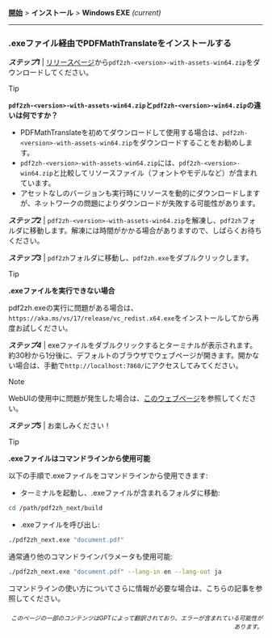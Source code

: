 [**開始**](./getting-started.md) > **インストール** > **Windows EXE** _(current)_

---

### .exeファイル経由でPDFMathTranslateをインストールする

***ステップ1*** | [リリースページ](https://github.com/PDFMathTranslate/PDFMathTranslate-next/releases)から`pdf2zh-<version>-with-assets-win64.zip`をダウンロードしてください。

> [!TIP]
> **`pdf2zh-<version>-with-assets-win64.zip`と`pdf2zh-<version>-win64.zip`の違いは何ですか？**
>
> - PDFMathTranslateを初めてダウンロードして使用する場合は、`pdf2zh-<version>-with-assets-win64.zip`をダウンロードすることをお勧めします。
> - `pdf2zh-<version>-with-assets-win64.zip`には、`pdf2zh-<version>-win64.zip`と比較してリソースファイル（フォントやモデルなど）が含まれています。
> - アセットなしのバージョンも実行時にリソースを動的にダウンロードしますが、ネットワークの問題によりダウンロードが失敗する可能性があります。

***ステップ2*** | `pdf2zh-<version>-with-assets-win64.zip`を解凍し、`pdf2zh`フォルダに移動します。解凍には時間がかかる場合がありますので、しばらくお待ちください。

***ステップ3*** | `pdf2zh`フォルダに移動し、`pdf2zh.exe`をダブルクリックします。

> [!TIP]
> **.exeファイルを実行できない場合**
>
> pdf2zh.exeの実行に問題がある場合は、`https://aka.ms/vs/17/release/vc_redist.x64.exe`をインストールしてから再度お試しください。

***ステップ4*** | exeファイルをダブルクリックするとターミナルが表示されます。約30秒から1分後に、デフォルトのブラウザでウェブページが開きます。開かない場合は、手動で`http://localhost:7860/`にアクセスしてみてください。

> [!NOTE]
>
> WebUIの使用中に問題が発生した場合は、[このウェブページ](./USAGE_webui.md)を参照してください。

***ステップ5*** | お楽しみください！

> [!TIP]
> **.exeファイルはコマンドラインから使用可能**
>
> 以下の手順で.exeファイルをコマンドラインから使用できます:
>
> - ターミナルを起動し、.exeファイルが含まれるフォルダに移動:
>
> ```bash
> cd /path/pdf2zh_next/build
> ```
>
> - .exeファイルを呼び出し:
>
> ```bash
> ./pdf2zh_next.exe "document.pdf"
> ```
>
> 通常通り他のコマンドラインパラメータも使用可能:
>
> ```bash
> ./pdf2zh_next.exe "document.pdf" --lang-in en --lang-out ja
> ```
>
> コマンドラインの使い方についてさらに情報が必要な場合は、こちらの記事を参照してください。

<div align="right"> 
<h6><small>このページの一部のコンテンツはGPTによって翻訳されており、エラーが含まれている可能性があります。</small></h6>